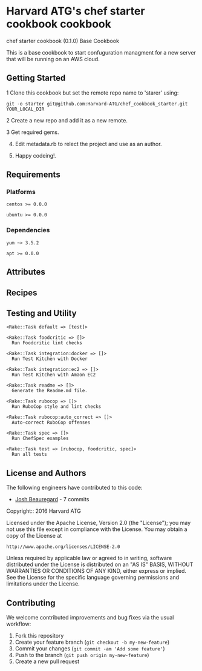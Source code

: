 Harvard ATG's chef starter cookbook cookbook
=============================

chef starter cookbook (0.1.0) Base Cookbook

This is a base cookbook to start confuguration managment for a new server that will be running on an AWS cloud.

Getting Started
---------------

1 Clone this cookbook but set the remote repo name to 'starer' using: 

```
git -o starter git@github.com:Harvard-ATG/chef_cookbook_starter.git YOUR_LOCAL_DIR
```

2 Create a new repo and add it as a new remote.

3 Get required gems.

4. Edit metadata.rb to relect the project and use as an author.

5. Happy codeing!.



Requirements
------------

### Platforms

`centos >= 0.0.0`

`ubuntu >= 0.0.0`

### Dependencies

`yum ~> 3.5.2`

`apt >= 0.0.0`


Attributes
----------


Recipes
-------

Testing and Utility
-------
    <Rake::Task default => [test]>

    <Rake::Task foodcritic => []>
      Run Foodcritic lint checks

    <Rake::Task integration:docker => []>
      Run Test Kitchen with Docker

    <Rake::Task integration:ec2 => []>
      Run Test Kitchen with Amaon EC2

    <Rake::Task readme => []>
      Generate the Readme.md file.

    <Rake::Task rubocop => []>
      Run RuboCop style and lint checks

    <Rake::Task rubocop:auto_correct => []>
      Auto-correct RuboCop offenses

    <Rake::Task spec => []>
      Run ChefSpec examples

    <Rake::Task test => [rubocop, foodcritic, spec]>
      Run all tests

License and Authors
------------------

The following engineers have contributed to this code:
 * [Josh Beauregard](https://github.com/sanguis) - 7 commits

Copyright:: 2016 Harvard ATG

Licensed under the Apache License, Version 2.0 (the "License");
you may not use this file except in compliance with the License.
You may obtain a copy of the License at

    http://www.apache.org/licenses/LICENSE-2.0

Unless required by applicable law or agreed to in writing, software
distributed under the License is distributed on an "AS IS" BASIS,
WITHOUT WARRANTIES OR CONDITIONS OF ANY KIND, either express or implied.
See the License for the specific language governing permissions and
limitations under the License.

Contributing
------------

We welcome contributed improvements and bug fixes via the usual workflow:

1. Fork this repository
2. Create your feature branch (`git checkout -b my-new-feature`)
3. Commit your changes (`git commit -am 'Add some feature'`)
4. Push to the branch (`git push origin my-new-feature`)
5. Create a new pull request
